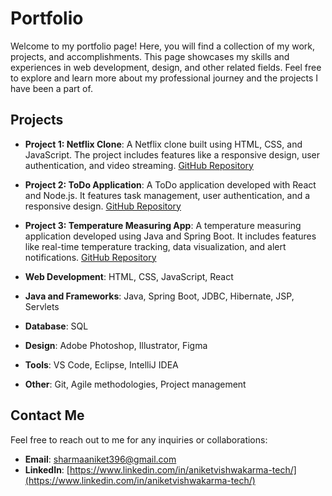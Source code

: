 
# Portfolio

Welcome to my portfolio page! Here, you will find a collection of my work, projects, and accomplishments. This page showcases my skills and experiences in web development, design, and other related fields. Feel free to explore and learn more about my professional journey and the projects I have been a part of.

## Projects

- **Project 1: Netflix Clone**: A Netflix clone built using HTML, CSS, and JavaScript. The project includes features like a responsive design, user authentication, and video streaming. [GitHub Repository](https://github.com/Aniketvishwakarma01/Netflix-clone)
- **Project 2: ToDo Application**: A ToDo application developed with React and Node.js. It features task management, user authentication, and a responsive design. [GitHub Repository](https://github.com/Aniketvishwakarma01/react.todo)
- **Project 3: Temperature Measuring App**: A temperature measuring application developed using Java and Spring Boot. It includes features like real-time temperature tracking, data visualization, and alert notifications. [GitHub Repository](https://github.com/Aniketvishwakarma01/temperature-measuring-page)

- **Web Development**: HTML, CSS, JavaScript, React
- **Java and Frameworks**: Java, Spring Boot, JDBC, Hibernate, JSP, Servlets
- **Database**: SQL
- **Design**: Adobe Photoshop, Illustrator, Figma
- **Tools**: VS Code, Eclipse, IntelliJ IDEA
- **Other**: Git, Agile methodologies, Project management


## Contact Me

Feel free to reach out to me for any inquiries or collaborations:

- **Email**: [sharmaaniket396@gmail.com](mailto:sharmaaniket396@gmail.com)
- **LinkedIn**: [https://www.linkedin.com/in/aniketvishwakarma-tech/](https://www.linkedin.com/in/aniketvishwakarma-tech/)